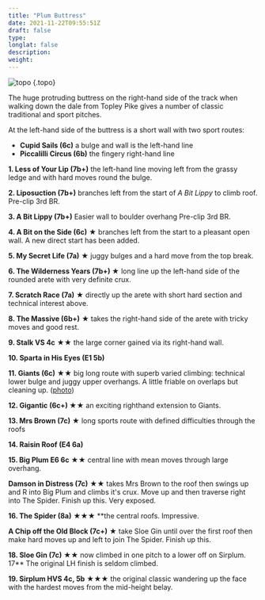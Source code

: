 ```yaml
---
title: "Plum Buttress"
date: 2021-11-22T09:55:51Z
draft: false
type: 
longlat: false
description:
weight:
---
```


![topo](/img/peak/cheedale/Plum-Buttress.jpg)
{.topo}

The huge protruding buttress on the right-hand side of the track when walking down the dale from Topley Pike gives a number of classic traditional and sport pitches.


At the left-hand side of the buttress is a short wall with two sport routes:

- **Cupid Sails (6c)** a bulge and wall is the left-hand line</li>
- **Piccalilli Circus (6b)** the fingery right-hand line</li>

**1. Less of Your Lip (7b+)** the left-hand line moving left from the grassy ledge and with hard moves round the bulge.

**2. Liposuction (7b+)** branches left from the start of <em>A Bit Lippy</em> to climb roof. Pre-clip 3rd BR.

**3. A Bit Lippy (7b+)** Easier wall to boulder overhang Pre-clip 3rd BR.

**4. A Bit on the Side (6c)** &starf; branches left from the start to a pleasant open wall. A new direct start has been added.

**5. My Secret Life (7a)** &starf; juggy bulges and a hard move from the top break.

**6. The Wilderness Years (7b+) &starf;** long line up the left-hand side of the rounded arete with very definite crux.

**7. Scratch Race (7a)** &starf; directly up the arete with short hard section and technical interest above.

**8. The Massive (6b+)** &starf; takes the right-hand side of the arete with tricky moves and good rest.

**9. Stalk VS 4c** &starf;&starf; the large corner gained via its right-hand wall.

**10. Sparta in His Eyes (E1 5b)**

**11. Giants (6c)** &starf;&starf; big long route with superb varied climbing: technical lower bulge and juggy upper overhangs. A little friable on overlaps but cleaning up. (<a href="../../../img/peak/cheedale/Giants-2.jpg" title="photo of Giants on Plum Buttress">photo</a>)

**12. Gigantic (6c+) &starf;&starf;** an exciting righthand extension to Giants.

**13. Mrs Brown (7c)** &starf; long sports route with defined difficulties through the roofs

**14. Raisin Roof (E4 6a)**

**15. Big Plum E6 6c** &starf;&starf; central line with mean moves through large overhang.

**Damson in Distress (7c)** &starf;&starf; takes Mrs Brown to the roof then swings up and R into Big Plum and climbs it's crux. Move up and then traverse right into The Spider. Finish up this. Very exposed.

**16. The Spider (8a)** &starf;&starf;&starf; **the central roofs. Impressive.

**A Chip off the Old Block (7c+)** &starf; take Sloe Gin until over the first roof then make hard moves up and left to join The Spider. Finish up this.

**18. Sloe Gin (7c)** &starf;&starf; now climbed in one pitch to a lower off on Sirplum. 17** The original LH finish is seldom climbed.

**19. Sirplum HVS 4c, 5b** &starf;&starf;&starf; the original classic wandering up the face with the hardest moves from the mid-height belay. 

